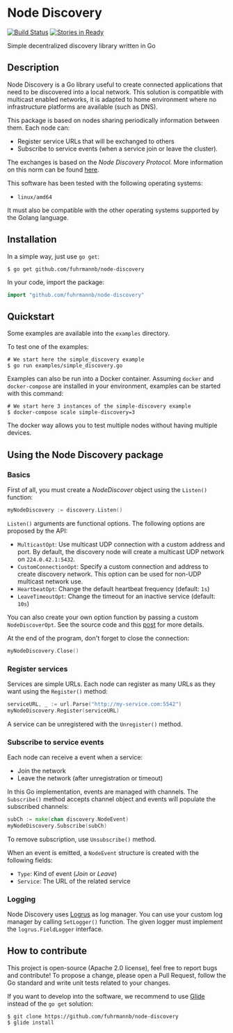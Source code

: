 # Node Discovery

[![Build Status](https://travis-ci.org/fuhrmannb/node-discovery.svg?branch=master)](https://travis-ci.org/fuhrmannb/node-discovery)
[![Stories in Ready](https://badge.waffle.io/fuhrmannb/node-discovery.svg?label=ready&title=Ready)](http://waffle.io/fuhrmannb/node-discovery)

Simple decentralized discovery library written in Go

## Description

Node Discovery is a Go library useful to create connected applications that
need to be discovered into a local network.
This solution is compatible with multicast enabled networks, it is adapted to
home environment where no infrastructure platforms are available (such as DNS).

This package is based on nodes sharing periodically information between them.
Each node can:
* Register service URLs that will be exchanged to others
* Subscribe to service events (when a service join or leave the cluster).

The exchanges is based on the _Node Discovery Protocol_.
More information on this norm can be found [here](https://github.com/fuhrmannb/node-discovery/wiki/Node-Discovery-Protocol).

This software has been tested with the following operating systems:
* `linux/amd64`

It must also be compatible with the other operating systems supported by the
Golang language.

## Installation

In a simple way, just use `go get`:

```
$ go get github.com/fuhrmannb/node-discovery
```

In your code, import the package:

```go
import "github.com/fuhrmannb/node-discovery"
```

## Quickstart

Some examples are available into the `examples` directory.

To test one of the examples:

```
# We start here the simple_discovery example
$ go run examples/simple_discovery.go
```

Examples can also be run into a Docker container.
Assuming `docker` and `docker-compose` are installed in your environment, examples can be started with this command:

```
# We start here 3 instances of the simple-discovery example
$ docker-compose scale simple-discovery=3
```

The docker way allows you to test multiple nodes without having multiple devices.

## Using the Node Discovery package

### Basics

First of all, you must create a _NodeDiscover_ object using the `Listen()` function:

```go
myNodeDiscovery := discovery.Listen()
```

`Listen()` arguments are functional options. The following options are proposed by the API:
* `MulticastOpt`: Use multicast UDP connection with a custom address and port. 
   By default, the discovery node will create a multicast UDP network on `224.0.42.1:5432`.
* `CustomConnectionOpt`: Specify a custom connection and address to create discovery network.
   This option can be used for non-UDP multicast network use.
* `HeartbeatOpt`: Change the default heartbeat frequency (default: `1s`)
* `LeaveTimeoutOpt`: Change the timeout for an inactive service (default: `10s`)

You can also create your own option function by passing a custom `NodeDiscoverOpt`.
See the source code and this [post](http://dave.cheney.net/2014/10/17/functional-options-for-friendly-apis) for more
details.

At the end of the program, don't forget to close the connection:

```go
myNodeDiscovery.Close()
```

### Register services

Services are simple URLs. Each node can register as many URLs as they want using the `Register()` method:

```go
serviceURL, _ := url.Parse("http://my-service.com:5542")
myNodeDiscovery.Register(serviceURL)
```

A service can be unregistered with the `Unregister()` method.

### Subscribe to service events

Each node can receive a event when a service:
* Join the network
* Leave the network (after unregistration or timeout)

In this Go implementation, events are managed with channels. The `Subscribe()` method accepts channel object and events
will populate the subscribed channels:

```go
subCh := make(chan discovery.NodeEvent)
myNodeDiscovery.Subscribe(subCh)
```

To remove subscription, use `Unsubscribe()` method.

When an event is emitted, a `NodeEvent` structure is created with the following fields:
* `Type`: Kind of event (_Join_ or _Leave_)
* `Service`: The URL of the related service

### Logging

Node Discovery uses [Logrus](https://github.com/Sirupsen/logrus) as log manager.
You can use your custom log manager by calling `SetLogger()` function.
The given logger must implement the `logrus.FieldLogger` interface.

## How to contribute

This project is open-source (Apache 2.0 license), feel free to report bugs and contribute!
To propose a change, please open a Pull Request, follow the Go standard and write unit tests related to your changes.

If you want to develop into the software, we recommend to use [Glide](http://glide.sh) instead of the `go get` solution:

```
$ git clone https://github.com/fuhrmannb/node-discovery
$ glide install
```
